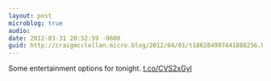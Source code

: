 ```yaml
---
layout: post
microblog: true
audio: 
date: 2012-03-31 20:52:59 -0600
guid: http://craigmcclellan.micro.blog/2012/04/01/t186284997441888256.html
---
```

Some entertainment options for tonight.  [t.co/CVS2xGyl](http://t.co/CVS2xGyl)
